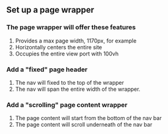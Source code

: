 ## Set up a page wrapper

### The page wrapper will offer these features
1. Provides a max page width, 1170px, for example
2. Horizontally centers the entire site
3. Occupies the entire view port with 100vh


### Add a "fixed" page header
1. The nav will fixed to the top of the wrapper
2. The nav will span the entire width of the wrapper.

### Add a "scrolling" page content wrapper
1. The page content will start from the bottom of the nav bar
2. The page content will scroll underneath of the nav bar


